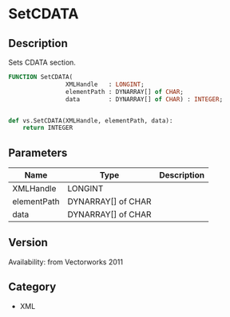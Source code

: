 # SetCDATA

## Description
Sets CDATA section.

```pascal
FUNCTION SetCDATA(
				XMLHandle   : LONGINT;
				elementPath : DYNARRAY[] of CHAR;
				data        : DYNARRAY[] of CHAR) : INTEGER;
```

```python

def vs.SetCDATA(XMLHandle, elementPath, data):
    return INTEGER
```

## Parameters
|Name|Type|Description|
|---|---|---|
|XMLHandle|LONGINT||
|elementPath|DYNARRAY[] of CHAR||
|data|DYNARRAY[] of CHAR||

## Version
Availability: from Vectorworks 2011
## Category
* XML

